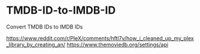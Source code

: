 # TMDB-ID-to-IMDB-ID
Convert TMDB IDs to IMDB IDs


https://www.reddit.com/r/PleX/comments/hftl7v/how_i_cleaned_up_my_plex_library_by_creating_an/
https://www.themoviedb.org/settings/api
